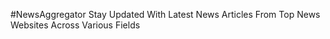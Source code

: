 #NewsAggregator
Stay Updated With Latest News Articles From Top News Websites Across Various Fields
